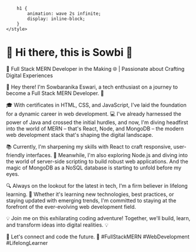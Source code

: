  <!DOCTYPE html>
<html lang="en">
<head>

        h1 {
            animation: wave 2s infinite;
            display: inline-block;
        }
    </style>
</head>
<body>
    <h1>👋 Hi there, this is Sowbi 🚀</h1>
</body>
</html>



🚀 Full Stack MERN Developer in the Making 🌐 | Passionate about Crafting Digital Experiences

👋 Hey there! I'm Sowbaranika Eswari, a tech enthusiast on a journey to become a Full Stack MERN Developer. 🚀

🎓 With certificates in HTML, CSS, and JavaScript, I've laid the foundation for a dynamic career in web development. 💻 I've already harnessed the power of Java and crossed the initial hurdles, and now, I'm diving headfirst into the world of MERN – that's React, Node, and MongoDB – the modern web development stack that's shaping the digital landscape.

📚 Currently, I'm sharpening my skills with React to craft responsive, user-friendly interfaces. 🌟 Meanwhile, I'm also exploring Node.js and diving into the world of server-side scripting to build robust web applications. And the magic of MongoDB as a NoSQL database is starting to unfold before my eyes.

🔍 Always on the lookout for the latest in tech, I'm a firm believer in lifelong learning. 📖 Whether it's learning new technologies, best practices, or staying updated with emerging trends, I'm committed to staying at the forefront of the ever-evolving web development field.

💡 Join me on this exhilarating coding adventure! Together, we'll build, learn, and transform ideas into digital realities. 💡

📌 Let's connect and code the future. 🌟 #FullStackMERN #WebDevelopment #LifelongLearner
